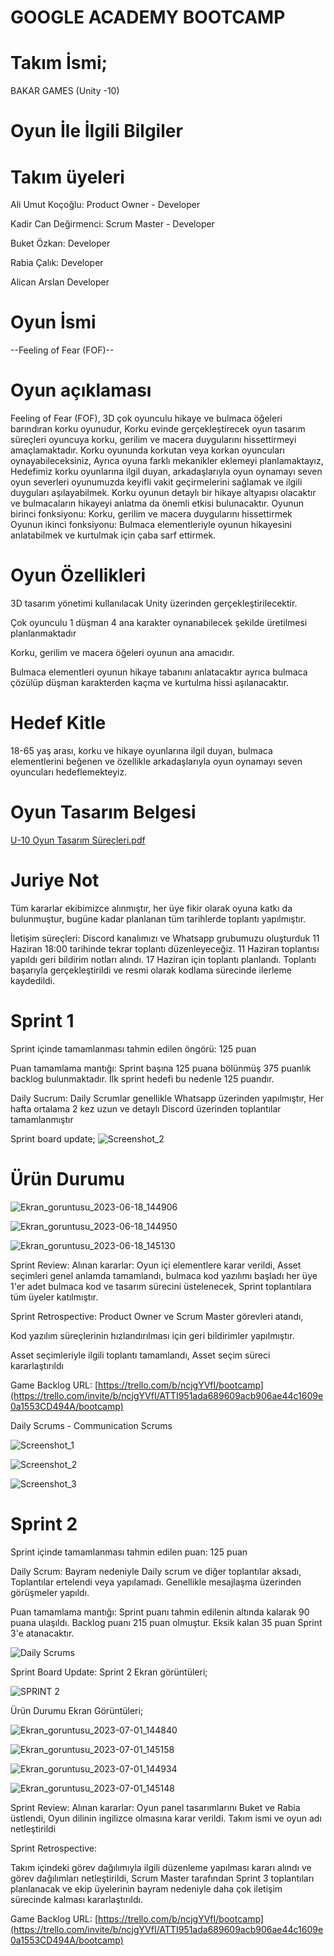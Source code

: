 # GOOGLE ACADEMY BOOTCAMP

# Takım İsmi;

BAKAR GAMES (Unity -10)

# Oyun İle İlgili Bilgiler

# Takım üyeleri

Ali Umut Koçoğlu: Product Owner - Developer

Kadir Can Değirmenci: Scrum Master - Developer

Buket Özkan: Developer

Rabia Çalık: Developer

Alican Arslan Developer

# Oyun İsmi

--Feeling of Fear (FOF)--

# Oyun açıklaması
Feeling of Fear (FOF), 3D çok oyunculu hikaye ve bulmaca öğeleri barındıran korku oyunudur, Korku evinde gerçekleştirecek oyun tasarım süreçleri oyuncuya korku, gerilim ve macera duygularını hissettirmeyi amaçlamaktadır. Korku oyununda korkutan veya korkan oyuncuları oynayabileceksiniz, Ayrıca oyuna farklı mekanikler eklemeyi planlamaktayız, Hedefimiz korku oyunlarına ilgil duyan, arkadaşlarıyla oyun oynamayı seven oyun severleri oyunumuzda keyifli vakit geçirmelerini sağlamak ve ilgili duyguları aşılayabilmek. Korku oyunun detaylı bir hikaye altyapısı olacaktır ve bulmacaların hikayeyi anlatma da önemli etkisi bulunacaktır.
Oyunun birinci fonksiyonu: Korku, gerilim ve macera duygularını hissettirmek
Oyunun ikinci fonksiyonu: Bulmaca elementleriyle oyunun hikayesini anlatabilmek ve kurtulmak için çaba sarf ettirmek.

# Oyun Özellikleri

3D tasarım yönetimi kullanılacak Unity üzerinden gerçekleştirilecektir.

Çok oyunculu 1 düşman 4 ana karakter oynanabilecek şekilde üretilmesi planlanmaktadır

Korku, gerilim ve macera öğeleri oyunun ana amacıdır.

Bulmaca elementleri oyunun hikaye tabanını anlatacaktır ayrıca bulmaca çözülüp düşman karakterden kaçma ve kurtulma hissi aşılanacaktır.

#  Hedef Kitle
18-65 yaş arası, korku ve hikaye oyunlarına ilgil duyan, bulmaca elementlerini beğenen ve özellikle arkadaşlarıyla oyun oynamayı seven oyuncuları hedeflemekteyiz.

# Oyun Tasarım Belgesi


[U-10 Oyun Tasarım Süreçleri.pdf](https://github.com/thepublicman/U-10/files/11780858/U-10.Oyun.Tasarim.Surecleri.pdf)




# Juriye Not
Tüm kararlar ekibimizce alınmıştır, her üye fikir olarak oyuna katkı da bulunmuştur, bugüne kadar planlanan tüm tarihlerde toplantı yapılmıştır.

İletişim süreçleri: Discord kanalımızı ve Whatsapp grubumuzu oluşturduk 11 Haziran 18:00 tarihinde tekrar toplantı düzenleyeceğiz. 11 Haziran toplantısı yapıldı geri bildirim notları alındı. 17 Haziran için toplantı planlandı. Toplantı başarıyla gerçekleştirildi ve resmi olarak kodlama sürecinde ilerleme kaydedildi.

# Sprint 1
Sprint içinde tamamlanması tahmin edilen öngörü: 125 puan

Puan tamamlama mantığı: Sprint başına 125 puana bölünmüş 375 puanlık backlog bulunmaktadır. İlk sprint hedefi bu nedenle 125 puandır.

Daily Sucrum: Daily Scrumlar genellikle Whatsapp üzerinden yapılmıştır, Her hafta ortalama 2 kez uzun ve detaylı Discord üzerinden toplantılar tamamlanmıştır

Sprint board update;
![Screenshot_2](https://github.com/thepublicman/U-10/assets/130177562/a561db0a-9daf-484b-b25d-1236db83f9af)

# Ürün Durumu

![Ekran_goruntusu_2023-06-18_144906](https://github.com/thepublicman/U-10/assets/130177562/e3191ad9-d135-4b3e-ae55-c5d4ba7bace6)


![Ekran_goruntusu_2023-06-18_144950](https://github.com/thepublicman/U-10/assets/130177562/b9dda9a2-8716-414a-9156-7fb12b5695d3)


![Ekran_goruntusu_2023-06-18_145130](https://github.com/thepublicman/U-10/assets/130177562/67a41205-09b1-4e5a-9454-5a6d217a51de)


Sprint Review: Alınan kararlar: Oyun içi elementlere karar verildi, Asset seçimleri genel anlamda tamamlandı, bulmaca kod yazılımı başladı her üye 1'er adet bulmaca kod ve tasarım sürecini üstelenecek, Sprint toplantılara tüm üyeler katılmıştır.

Sprint Retrospective: 
Product Owner ve Scrum Master görevleri atandı, 

Kod yazılım süreçlerinin hızlandırılması için geri bildirimler yapılmıştır. 

Asset seçimleriyle ilgili toplantı tamamlandı, Asset seçim süreci kararlaştırıldı

Game Backlog URL: [https://trello.com/b/ncjgYVfI/bootcamp](https://trello.com/invite/b/ncjgYVfI/ATTI951ada689609acb906ae44c1609e0a1553CD494A/bootcamp)

Daily Scrums - Communication Scrums

![Screenshot_1](https://github.com/thepublicman/U-10/assets/130177562/bb407e3b-935b-4179-8397-090107d00503)

![Screenshot_2](https://github.com/thepublicman/U-10/assets/130177562/228850e0-1119-45ed-811f-7c025c3a6632)

![Screenshot_3](https://github.com/thepublicman/U-10/assets/130177562/dbb9b335-04d7-4de1-95ba-6df6d62d10cd)


# Sprint 2

Sprint içinde tamamlanması tahmin edilen puan: 125 puan

Daily Scrum: Bayram nedeniyle Daily scrum ve diğer toplantılar aksadı, Toplantılar ertelendi veya yapılamadı. Genellikle mesajlaşma üzerinden görüşmeler yapıldı.

Puan tamamlama mantığı: Sprint puanı tahmin edilenin altında kalarak 90 puana ulaşıldı. Backlog puanı 215 puan olmuştur. Eksik kalan 35 puan Sprint 3'e atanacaktır.

![Daily Scrums](https://github.com/thepublicman/U-10/assets/130177562/f87125e1-2b4b-4c96-8ffe-6b20f3edcbb7)

Sprint Board Update: Sprint 2 Ekran görüntüleri;

![SPRINT 2](https://github.com/thepublicman/U-10/assets/130177562/b449e1e4-b44d-4baf-bbd6-9b87bd2cf535)

Ürün Durumu Ekran Görüntüleri;

![Ekran_goruntusu_2023-07-01_144840](https://github.com/thepublicman/U-10/assets/130177562/5ebcc2c7-8bc2-4dd6-a4be-5bd6e5a92941)


![Ekran_goruntusu_2023-07-01_145158](https://github.com/thepublicman/U-10/assets/130177562/50619391-b575-4c28-8178-6bb4d2886c4d)

![Ekran_goruntusu_2023-07-01_144934](https://github.com/thepublicman/U-10/assets/130177562/aa71e8ae-b314-4f88-8ec4-819eed10208f)

![Ekran_goruntusu_2023-07-01_145148](https://github.com/thepublicman/U-10/assets/130177562/8f830845-bdf6-48d1-bc60-4d2c04d46251)

Sprint Review: Alınan kararlar: Oyun panel tasarımlarını Buket ve Rabia üstlendi, Oyun dilinin ingilizce olmasına karar verildi. Takım ismi ve oyun adı netleştirildi

Sprint Retrospective:

Takım içindeki görev dağılımıyla ilgili düzenleme yapılması kararı alındı ve görev dağılımları netleştirildi,
Scrum Master tarafından Sprint 3 toplantıları planlanacak ve ekip üyelerinin bayram nedeniyle daha çok iletişim sürecinde kalması kararlaştırıldı.

Game Backlog URL: [https://trello.com/b/ncjgYVfI/bootcamp](https://trello.com/invite/b/ncjgYVfI/ATTI951ada689609acb906ae44c1609e0a1553CD494A/bootcamp)







